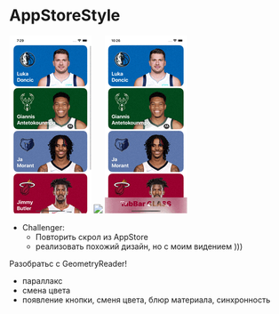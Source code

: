 # AppStoreStyle
    
<img src="https://github.com/ihValery/AppStoreStyle/blob/main/Images/preView.gif?raw=true"></a>
<img src="https://github.com/ihValery/AppStoreStyle/blob/main/Images/preViewSmall.gif?raw=true"></a>
<img src="https://github.com/ihValery/AppStoreStyle/blob/main/Images/preViewSlow.gif?raw=true"></a>
- Challenger:
    - Повторить скрол из AppStore
    - реализовать похожий дизайн, но с моим видением )))

Разобратьс с GeometryReader!

- параллакс
- смена цвета
- появление кнопки, сменя цвета, блюр материала, синхронность
